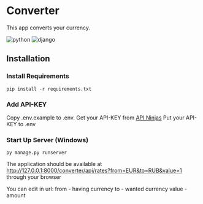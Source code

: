 # Converter

This app converts your currency.

![python](https://img.shields.io/badge/python%20-%2314354C.svg?&style=for-the-badge&logo=python&logoColor=white) ![django](https://img.shields.io/badge/django%20-%23092E20.svg?&style=for-the-badge&logo=django&logoColor=white)

## Installation 
### Install Requirements
```
pip install -r requirements.txt
```

### Add API-KEY
Copy .env.example to .env. 
Get your API-KEY from [API Ninjas](https://api-ninjas.com/)
Put your API-KEY to .env
    
### Start Up Server (Windows)
```
py manage.py runserver
```

The application should be available at 
http://127.0.0.1:8000/converter/api/rates?from=EUR&to=RUB&value=1 
through your browser

You can edit in url:
from - having currency
to - wanted currency
value - amount
